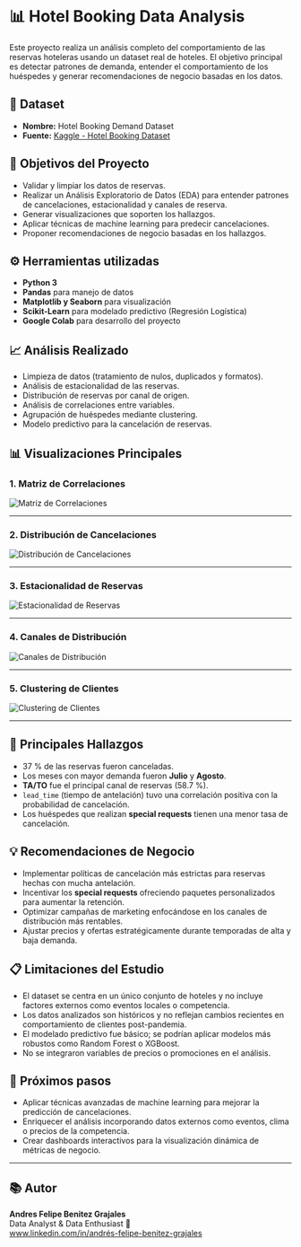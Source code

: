# 📊 Hotel Booking Data Analysis

Este proyecto realiza un análisis completo del comportamiento de las reservas hoteleras usando un dataset real de hoteles. El objetivo principal es detectar patrones de demanda, entender el comportamiento de los huéspedes y generar recomendaciones de negocio basadas en los datos.

## 📂 Dataset
- **Nombre:** Hotel Booking Demand Dataset
- **Fuente:** [Kaggle - Hotel Booking Dataset](https://www.kaggle.com/datasets/mojtaba142/hotel-booking)

## 🎯 Objetivos del Proyecto
- Validar y limpiar los datos de reservas.
- Realizar un Análisis Exploratorio de Datos (EDA) para entender patrones de cancelaciones, estacionalidad y canales de reserva.
- Generar visualizaciones que soporten los hallazgos.
- Aplicar técnicas de machine learning para predecir cancelaciones.
- Proponer recomendaciones de negocio basadas en los hallazgos.

## ⚙️ Herramientas utilizadas
- **Python 3**
- **Pandas** para manejo de datos
- **Matplotlib y Seaborn** para visualización
- **Scikit-Learn** para modelado predictivo (Regresión Logística)
- **Google Colab** para desarrollo del proyecto

## 📈 Análisis Realizado

- Limpieza de datos (tratamiento de nulos, duplicados y formatos).
- Análisis de estacionalidad de las reservas.
- Distribución de reservas por canal de origen.
- Análisis de correlaciones entre variables.
- Agrupación de huéspedes mediante clustering.
- Modelo predictivo para la cancelación de reservas.

## 📊 Visualizaciones Principales

### 1. Matriz de Correlaciones
![Matriz de Correlaciones](correlation_matrix.png)

---

### 2. Distribución de Cancelaciones
![Distribución de Cancelaciones](cancelaciones_distribution.png)

---

### 3. Estacionalidad de Reservas
![Estacionalidad de Reservas](seasonality_bookings.png)

---

### 4. Canales de Distribución
![Canales de Distribución](distribution_channels.png)

---

### 5. Clustering de Clientes
![Clustering de Clientes](customer_clustering.png)

---

## 🧠 Principales Hallazgos

- 37 % de las reservas fueron canceladas.
- Los meses con mayor demanda fueron **Julio** y **Agosto**.
- **TA/TO** fue el principal canal de reservas (58.7 %).
- `lead_time` (tiempo de antelación) tuvo una correlación positiva con la probabilidad de cancelación.
- Los huéspedes que realizan **special requests** tienen una menor tasa de cancelación.

## 💡 Recomendaciones de Negocio

- Implementar políticas de cancelación más estrictas para reservas hechas con mucha antelación.
- Incentivar los **special requests** ofreciendo paquetes personalizados para aumentar la retención.
- Optimizar campañas de marketing enfocándose en los canales de distribución más rentables.
- Ajustar precios y ofertas estratégicamente durante temporadas de alta y baja demanda.

## 📋 Limitaciones del Estudio

- El dataset se centra en un único conjunto de hoteles y no incluye factores externos como eventos locales o competencia.
- Los datos analizados son históricos y no reflejan cambios recientes en comportamiento de clientes post-pandemia.
- El modelado predictivo fue básico; se podrían aplicar modelos más robustos como Random Forest o XGBoost.
- No se integraron variables de precios o promociones en el análisis.

## 🚀 Próximos pasos

- Aplicar técnicas avanzadas de machine learning para mejorar la predicción de cancelaciones.
- Enriquecer el análisis incorporando datos externos como eventos, clima o precios de la competencia.
- Crear dashboards interactivos para la visualización dinámica de métricas de negocio.

---

## 📚 Autor

**Andres Felipe Benitez Grajales**  
Data Analyst & Data Enthusiast 🚀  
www.linkedin.com/in/andrés-felipe-benitez-grajales
